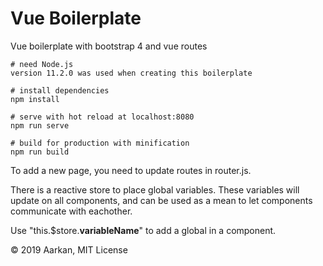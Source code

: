 # Vue Boilerplate
Vue boilerplate with bootstrap 4 
and vue routes


```
# need Node.js
version 11.2.0 was used when creating this boilerplate

# install dependencies
npm install

# serve with hot reload at localhost:8080
npm run serve

# build for production with minification
npm run build
```

To add a new page, you need to update routes in router.js.


There is a reactive store to place global variables.
These variables will update on all components, and can be used
as a mean to let components communicate with eachother.

Use "this.$store.**variableName**" to add a global in a component.


© 2019 Aarkan, MIT License
